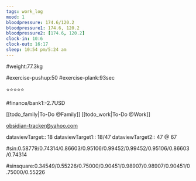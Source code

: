 ```yaml
---
tags: work_log
mood: 1
bloodpressure: 174.6/120.2
bloodpressure1: 174.6, 120.2
bloodpressure2: [174.6, 120.2]
clock-in: 10:6
clock-out: 16:17
sleep: 10:54 pm/5:24 am
---
```


#weight:77.3kg

#exercise-pushup:50
#exercise-plank:93sec


⭐⭐⭐⭐⭐

#finance/bank1:-2.7USD

[[todo_family|To-Do @Family]]
[[todo_work|To-Do @Work]]

obsidian-tracker@yahoo.com


dataviewTarget:: 18
dataviewTarget1:: 18/47
dataviewTarget2:: 47 @ 67

#sin:0.58779/0.74314/0.86603/0.95106/0.99452/0.99452/0.95106/0.86603/0.74314

#sinsquare:0.34549/0.55226/0.75000/0.90451/0.98907/0.98907/0.90451/0.75000/0.55226

